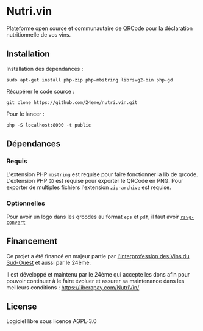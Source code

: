# Nutri.vin

Plateforme open source et communautaire de QRCode pour la déclaration nutritionnelle de vos vins.

## Installation

Installation des dépendances :

```
sudo apt-get install php-zip php-mbstring librsvg2-bin php-gd
```

Récupérer le code source :

```
git clone https://github.com/24eme/nutri.vin.git
```

Pour le lancer :

```
php -S localhost:8000 -t public
```

## Dépendances


### Requis

L'extension PHP `mbstring` est requise pour faire fonctionner la lib de qrcode.
L'extension PHP `GD` est requise pour exporter le QRCode en PNG.
Pour exporter de multiples fichiers l'extension `zip-archive` est requise.

### Optionnelles

Pour avoir un logo dans les qrcodes au format `eps` et `pdf`, il faut avoir [`rsvg-convert`](https://gitlab.gnome.org/GNOME/librsvg)

## Financement

Ce projet a été financé en majeur partie par [l'interprofession des Vins du Sud-Ouest](https://www.vignobles-sudouest.fr/) et aussi par le 24ème.

Il est développé et maintenu par le 24ème qui accepte les dons afin pour pouvoir continuer à le faire évoluer et assurer sa maintenance dans les meilleurs conditions : https://liberapay.com/NutriVin/

## License

Logiciel libre sous licence AGPL-3.0
